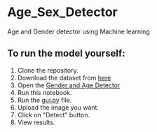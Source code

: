 # Age_Sex_Detector
Age and Gender detector using Machine learning
## To run the model yourself:
1. Clone the repository.
2. Download the dataset from [here](https://www.kaggle.com/datasets/jangedoo/utkface-new)
3. Open the [Gender and Age Detector](https://github.com/kbansal15/Age_Sex_Detector/blob/main/Gender%20and%20Age%20Detector.ipynb)
4. Run this notebook.
5. Run the [gui.py](https://github.com/kbansal15/Age_Sex_Detector/blob/main/gui.py) file.
6. Upload the image you want.
7. Click on "Detect" button.
8. View results.
